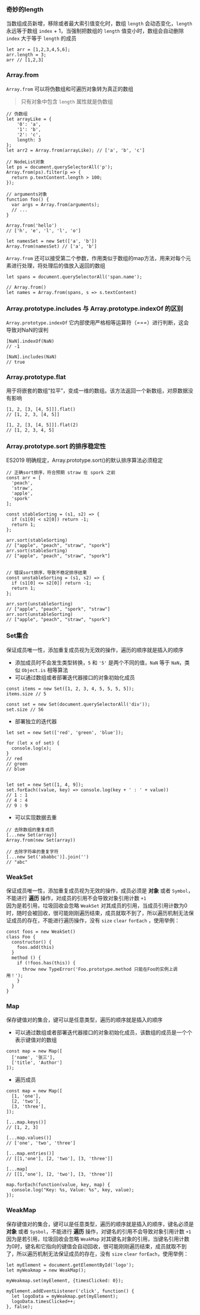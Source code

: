 ### 奇妙的length
当数组成员新增，移除或者最大索引值变化时，数组 `length` 会动态变化，`length` 永远等于数组 `index` + 1，当强制把数组的 `length` 值变小时，数组会自动删除 `index` 大于等于 `length` 的成员
```
let arr = [1,2,3,4,5,6];
arr.length = 3;
arr // [1,2,3]
```


### Array.from
`Array.from` 可以将伪数组和可遍历对象转为真正的数组
> 只有对象中包含 `length` 属性就是伪数组
```
// 伪数组
let arrayLike = {
    '0': 'a',
    '1': 'b',
    '2': 'c',
    length: 3
};
let arr2 = Array.from(arrayLike); // ['a', 'b', 'c']

// NodeList对象
let ps = document.querySelectorAll('p');
Array.from(ps).filter(p => {
  return p.textContent.length > 100;
});

// arguments对象
function foo() {
  var args = Array.from(arguments);
  // ...
}

Array.from('hello')
// ['h', 'e', 'l', 'l', 'o']

let namesSet = new Set(['a', 'b'])
Array.from(namesSet) // ['a', 'b']
```
`Array.from` 还可以接受第二个参数，作用类似于数组的map方法，用来对每个元素进行处理，将处理后的值放入返回的数组
```
let spans = document.querySelectorAll('span.name');

// Array.from()
let names = Array.from(spans, s => s.textContent)
```


### Array.prototype.includes 与 Array.prototype.indexOf 的区别
`Array.prototype.indexOf` 它内部使用严格相等运算符（===）进行判断，这会导致对NaN的误判
```
[NaN].indexOf(NaN)
// -1

[NaN].includes(NaN)
// true
```


### Array.prototype.flat
用于将嵌套的数组“拉平”，变成一维的数组。该方法返回一个新数组，对原数据没有影响
```
[1, 2, [3, [4, 5]]].flat()
// [1, 2, 3, [4, 5]]

[1, 2, [3, [4, 5]]].flat(2)
// [1, 2, 3, 4, 5]
```


### Array.prototype.sort 的排序稳定性
ES2019 明确规定，Array.prototype.sort()的默认排序算法必须稳定
```
// 正确sort排序，符合预期 straw 在 spork 之前
const arr = [
  'peach',
  'straw',
  'apple',
  'spork'
];

const stableSorting = (s1, s2) => {
  if (s1[0] < s2[0]) return -1;
  return 1;
};

arr.sort(stableSorting)
// ["apple", "peach", "straw", "spork"]
arr.sort(stableSorting)
// ["apple", "peach", "straw", "spork"]


// 错误sort排序，导致不稳定排序结果
const unstableSorting = (s1, s2) => {
  if (s1[0] <= s2[0]) return -1;
  return 1;
};

arr.sort(unstableSorting)
// ["apple", "peach", "spork", "straw"]
arr.sort(unstableSorting)
// ["apple", "peach", "straw", "spork"]
```


### Set集合
保证成员唯一性，添加重复成员视为无效的操作，遍历的顺序就是插入的顺序
- 添加成员时不会发生类型转换，`5` 和 `'5'` 是两个不同的值，`NaN` 等于 `NaN`，类似 `Object.is` 相等算法
- 可以通过数组或者部署迭代器接口的对象初始化成员
```
const items = new Set([1, 2, 3, 4, 5, 5, 5, 5]);
items.size // 5

const set = new Set(document.querySelectorAll('div'));
set.size // 56
```
- 部署独立的迭代器
```
let set = new Set(['red', 'green', 'blue']);

for (let x of set) {
  console.log(x);
}
// red
// green
// blue


let set = new Set([1, 4, 9]);
set.forEach((value, key) => console.log(key + ' : ' + value))
// 1 : 1
// 4 : 4
// 9 : 9
```
- 可以实现数据去重
```
// 去除数组的重复成员
[...new Set(array)]
Array.from(new Set(array))

// 去除字符串的重复字符
[...new Set('ababbc')].join('')
// "abc"
```


### WeakSet
保证成员唯一性，添加重复成员视为无效的操作，成员必须是 **对象** 或者 `Symbol`，不能进行 **遍历** 操作，对成员的引用不会导致对象引用计数 `+1`  
因为是若引用，垃圾回收会忽略 `WeakSet` 对其成员的引用，当成员引用计数为0时，随时会被回收，很可能刚刚遍历结束，成员就取不到了，所以遍历机制无法保证成员的存在，不能进行遍历操作，没有 `size` `clear` `forEach` ，使用举例：
```
const foos = new WeakSet()
class Foo {
  constructor() {
    foos.add(this)
  }
  method () {
    if (!foos.has(this)) {
      throw new TypeError('Foo.prototype.method 只能在Foo的实例上调用！');
    }
  }
}
```


### Map
保存键值对的集合，键可以是任意类型，遍历的顺序就是插入的顺序  
- 可以通过数组或者部署迭代器接口的对象初始化成员，该数组的成员是一个个表示键值对的数组
```
const map = new Map([
  ['name', '张三'],
  ['title', 'Author']
]);
```
- 遍历成员
```
const map = new Map([
  [1, 'one'],
  [2, 'two'],
  [3, 'three'],
]);

[...map.keys()]
// [1, 2, 3]

[...map.values()]
// ['one', 'two', 'three']

[...map.entries()]
// [[1,'one'], [2, 'two'], [3, 'three']]

[...map]
// [[1,'one'], [2, 'two'], [3, 'three']]

map.forEach(function(value, key, map) {
  console.log("Key: %s, Value: %s", key, value);
});
```


### WeakMap
保存键值对的集合，键可以是任意类型，遍历的顺序就是插入的顺序，键名必须是 **对象** 或者 `Sysbol`，不能进行 **遍历** 操作，对键名的引用不会导致对象引用计数 `+1`   
因为是若引用，垃圾回收会忽略 `WeakMap` 对其键名对象的引用，当键名引用计数为0时，键名和它指向的键值会自动回收，很可能刚刚遍历结束，成员就取不到了，所以遍历机制无法保证成员的存在，没有 `size` `clear` `forEach`，使用举例：
```
let myElement = document.getElementById('logo');
let myWeakmap = new WeakMap();

myWeakmap.set(myElement, {timesClicked: 0});

myElement.addEventListener('click', function() {
  let logoData = myWeakmap.get(myElement);
  logoData.timesClicked++;
}, false);
```